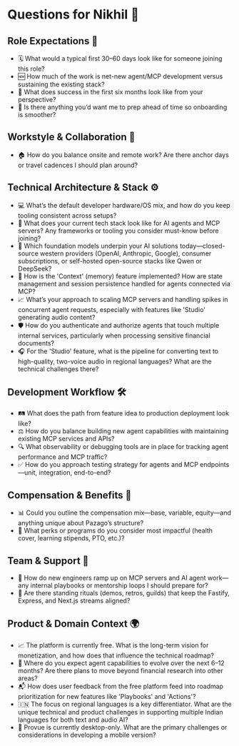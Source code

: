 # Questions for Nikhil 📝

## Role Expectations 🎯

- 🗓️ What would a typical first 30–60 days look like for someone joining this role?
- 🆕 How much of the work is net-new agent/MCP development versus sustaining the existing stack?
- 🏁 What does success in the first six months look like from your perspective?
- 🧪 Is there anything you’d want me to prep ahead of time so onboarding is smoother?

## Workstyle & Collaboration 👥

- 🏠 How do you balance onsite and remote work? Are there anchor days or travel cadences I should plan around?

## Technical Architecture & Stack ⚙️

- 💻 What’s the default developer hardware/OS mix, and how do you keep tooling consistent across setups?
- 🧰 What does your current tech stack look like for AI agents and MCP servers? Any frameworks or tooling you consider must-know before joining?
- 🤖 Which foundation models underpin your AI solutions today—closed-source western providers (OpenAI, Anthropic, Google), consumer subscriptions, or self-hosted open-source stacks like Qwen or DeepSeek?
- 🧠 How is the 'Context' (memory) feature implemented? How are state management and session persistence handled for agents connected via MCP?
- 📈 What’s your approach to scaling MCP servers and handling spikes in concurrent agent requests, especially with features like 'Studio' generating audio content?
- 🛡️ How do you authenticate and authorize agents that touch multiple internal services, particularly when processing sensitive financial documents?
- 🎧 For the 'Studio' feature, what is the pipeline for converting text to high-quality, two-voice audio in regional languages? What are the technical challenges there?

## Development Workflow 🛠️

- 🛤️ What does the path from feature idea to production deployment look like?
- ⚖️ How do you balance building new agent capabilities with maintaining existing MCP services and APIs?
- 🔍 What observability or debugging tools are in place for tracking agent performance and MCP traffic?
- ✅ How do you approach testing strategy for agents and MCP endpoints—unit, integration, end-to-end?

## Compensation & Benefits 💸

- 📊 Could you outline the compensation mix—base, variable, equity—and anything unique about Pazago’s structure?
- 🎁 What perks or programs do you consider most impactful (health cover, learning stipends, PTO, etc.)?

## Team & Support 🤝

- 🚀 How do new engineers ramp up on MCP servers and AI agent work—any internal playbooks or mentorship loops I should prepare for?
- 🔄 Are there standing rituals (demos, retros, guilds) that keep the Fastify, Express, and Next.js streams aligned?

## Product & Domain Context 🌍

- 📈 The platform is currently free. What is the long-term vision for monetization, and how does that influence the technical roadmap?
- 🔮 Where do you expect agent capabilities to evolve over the next 6–12 months? Are there plans to move beyond financial research into other areas?
- 📬 How does user feedback from the free platform feed into roadmap prioritization for new features like 'Playbooks' and 'Actions'?
- 🇮🇳 The focus on regional languages is a key differentiator. What are the unique technical and product challenges in supporting multiple Indian languages for both text and audio AI?
- 📱 Provue is currently desktop-only. What are the primary challenges or considerations in developing a mobile version?

